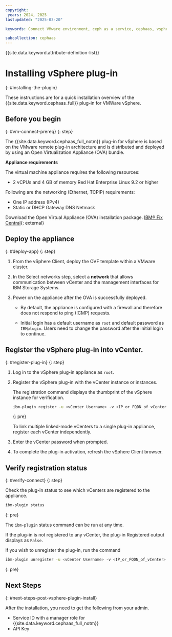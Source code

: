 ```yaml
---
copyright:
 years: 2024, 2025
lastupdated: "2025-03-20"

keywords: Connect VMware environment, ceph as a service, cephaas, vsphere, plug-in, vSphere, plugin, installing, register

subcollection: cephaas
---
```



{{site.data.keyword.attribute-definition-list}}

# Installing vSphere plug-in
{: #installing-the-plugin}

These instructions are for a quick installation overview of the {{site.data.keyword.cephaas_full}} plug-in for VMWare vSphere.


## Before you begin
{: #vm-connect-prereq}
{: step}

The {{site.data.keyword.cephaas_full_notm}} plug-in for vSphere is based on the VMware remote plug-in architecture and is distributed and deployed by using an Open Virtualization Appliance (OVA) bundle.

**Appliance requirements**

The virtual machine appliance requires the following resources:
- 2 vCPUs and 4 GB of memory Red Hat Enterprise Linux 9.2 or higher

Following are the networking (Ethernet, TCPIP) requirements:
- One IP address (IPv4)
- Static or DHCP Gateway DNS Netmask

Download the Open Virtual Appliance (OVA) installation package. [IBM® Fix Central](https://www.ibm.com/support/fixcentral){: external}


## Deploy the appliance
{: #deploy-app}
{: step}

1. From the vSphere Client,  deploy the OVF template within a VMware cluster.

2. In the Select networks step, select a **network** that allows communication between vCenter and the management interfaces for IBM Storage Systems.

3. Power on the appliance after the OVA is successfully deployed.

    - By default, the appliance is configured with a firewall and therefore does not respond to ping (ICMP) requests.

    - Initial login has a default username as `root` and default password as `IBMplugin`. Users need to change the password after the initial login to continue.


## Register the vSphere plug-in into vCenter.
{: #register-plug-in}
{: step}

1. Log in to the vSphere plug-in appliance as `root`.

2. Register the vSphere plug-in with the vCenter instance or instances.

    The registration command displays the thumbprint of the vSphere instance for verification.

    ```sh
    ibm-plugin register -u <vCenter Username> -v <IP_or_FQDN_of_vCenter>
    ```
    {: pre}

    To link multiple linked-mode vCenters to a single plug-in appliance, register each vCenter independently.

3. Enter the vCenter password when prompted.

4. To complete the plug-in activation, refresh the vSphere Client browser.


## Verify registration status
{: #verify-connect}
{: step}

Check the plug-in status to see which vCenters are registered to the appliance.

```sh
ibm-plugin status
```
{: pre}

The `ibm-plugin` status command can be run at any time.

If the plug-in is not registered to any vCenter, the plug-in Registered output displays as `False`.

If you wish to unregister the plug-in, run the command
```sh
ibm-plugin unregister -u <vCenter Username> -v <IP_or_FQDN_of_vCenter>
```
{: pre}

## Next Steps
{: #next-steps-post-vsphere-plugin-install}

After the installation, you need to get the following from your admin.

- Service ID with a manager role for {{site.data.keyword.cephaas_full_notm}}
- API Key


